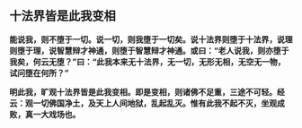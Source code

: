 ## 十法界皆是此我变相

__能说我，则不堕于一切。说一切，则我堕于一切矣。说十法界则堕于十法界，说理则堕于理，说智慧辩才神通，则堕于智慧辩才神通。或曰：“老人说我，则亦堕于我矣，何云无堕？”曰：“此我本来无十法界，无一切，无形无相，无空无一物，试问堕在何所？”__

 __明此我，旷观十法界皆是此我变相。即是变相，则诸佛不足重，三途不可轻。经云：观一切佛国净土，及天上人间地狱，乱起乱灭。惟有此我不起不灭，坐观成败，真一大戏场也。__
 